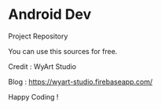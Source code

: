 # Android Dev
Project Repository

You can use this sources for free.

Credit : WyArt Studio

Blog : https://wyart-studio.firebaseapp.com/

Happy Coding !
